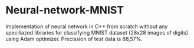 # Neural-network-MNIST

Implementation of neural network in C++ from scratch without any speciliazed libraries for classifying MNIST dataset (28x28 images of digits) using Adam optimizer. Precission of test data is 88,57%.
